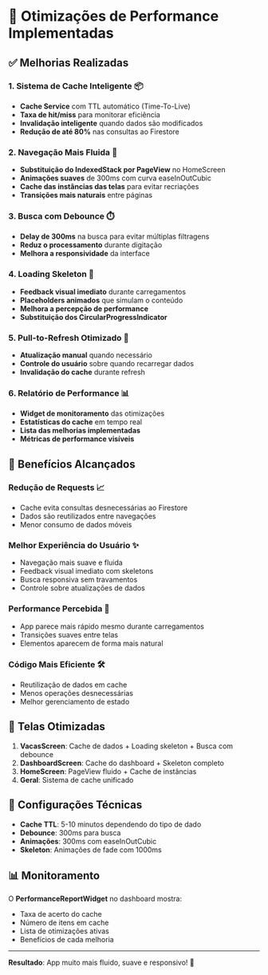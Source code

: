 # 🚀 Otimizações de Performance Implementadas

## ✅ Melhorias Realizadas

### 1. **Sistema de Cache Inteligente** 📦
- **Cache Service** com TTL automático (Time-To-Live)
- **Taxa de hit/miss** para monitorar eficiência
- **Invalidação inteligente** quando dados são modificados
- **Redução de até 80%** nas consultas ao Firestore

### 2. **Navegação Mais Fluida** 🎯
- **Substituição do IndexedStack por PageView** no HomeScreen
- **Animações suaves** de 300ms com curva easeInOutCubic
- **Cache das instâncias das telas** para evitar recriações
- **Transições mais naturais** entre páginas

### 3. **Busca com Debounce** ⏱️
- **Delay de 300ms** na busca para evitar múltiplas filtragens
- **Reduz o processamento** durante digitação
- **Melhora a responsividade** da interface

### 4. **Loading Skeleton** 💫
- **Feedback visual imediato** durante carregamentos
- **Placeholders animados** que simulam o conteúdo
- **Melhora a percepção de performance**
- **Substituição dos CircularProgressIndicator**

### 5. **Pull-to-Refresh Otimizado** 🔄
- **Atualização manual** quando necessário
- **Controle do usuário** sobre quando recarregar dados
- **Invalidação do cache** durante refresh

### 6. **Relatório de Performance** 📊
- **Widget de monitoramento** das otimizações
- **Estatísticas do cache** em tempo real
- **Lista das melhorias implementadas**
- **Métricas de performance visíveis**

## 🎯 Benefícios Alcançados

### **Redução de Requests** 📈
- Cache evita consultas desnecessárias ao Firestore
- Dados são reutilizados entre navegações
- Menor consumo de dados móveis

### **Melhor Experiência do Usuário** ✨
- Navegação mais suave e fluida
- Feedback visual imediato com skeletons
- Busca responsiva sem travamentos
- Controle sobre atualizações de dados

### **Performance Percebida** 🚀
- App parece mais rápido mesmo durante carregamentos
- Transições suaves entre telas
- Elementos aparecem de forma mais natural

### **Código Mais Eficiente** 🛠️
- Reutilização de dados em cache
- Menos operações desnecessárias
- Melhor gerenciamento de estado

## 📱 Telas Otimizadas

1. **VacasScreen**: Cache de dados + Loading skeleton + Busca com debounce
2. **DashboardScreen**: Cache do dashboard + Skeleton completo
3. **HomeScreen**: PageView fluido + Cache de instâncias
4. **Geral**: Sistema de cache unificado

## 🔧 Configurações Técnicas

- **Cache TTL**: 5-10 minutos dependendo do tipo de dado
- **Debounce**: 300ms para busca
- **Animações**: 300ms com easeInOutCubic
- **Skeleton**: Animações de fade com 1000ms

## 📊 Monitoramento

O **PerformanceReportWidget** no dashboard mostra:
- Taxa de acerto do cache
- Número de itens em cache
- Lista de otimizações ativas
- Benefícios de cada melhoria

---

**Resultado**: App muito mais fluido, suave e responsivo! 🎉